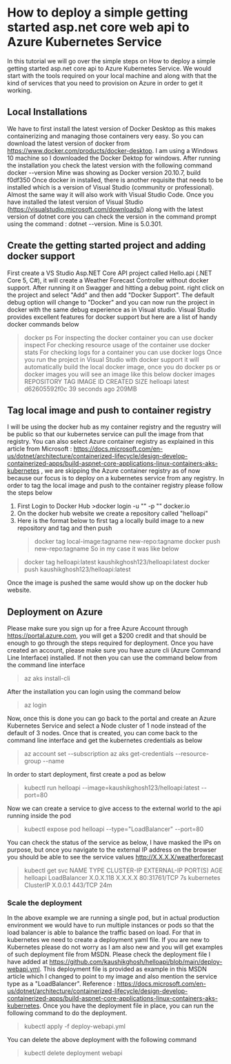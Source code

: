 # How to deploy a simple getting started asp.net core web api to Azure Kubernetes Service
In this tutorial we will go over the simple steps on How to deploy a simple getting started asp.net core api to Azure Kubernetes Service. We would start with the tools required on your local machine and along with that the kind of services that you need to provision on Azure in order to get it working.
## Local Installations
We have to first install the latest version of Docker Desktop as this makes containerizing and managing those containers very easy. So you can download the latest version of docker from https://www.docker.com/products/docker-desktop. I am using a Windows 10 machine so I downloaded the Docker Dektop for windows. After running the installation you check the latest version with the following command
docker --version
Mine was showing as Docker version 20.10.7, build f0df350
Once docker in installed, there is another requisite that needs to be installed which is a version of Visual Studio (community or professional). Almost the same way it will also work with Visual Studio Code. Once you have installed the latest version of Visual Studio (https://visualstudio.microsoft.com/downloads/) along with the latest version of dotnet core you can check the version in the command prompt using the command : dotnet --version. Mine is 5.0.301.
## Create the getting started project and adding docker support
First create a VS Studio Asp.NET Core API project called Hello.api (.NET Core 5, C#), it will create a Weather Forecast Controller without docker support. After running it on Swagger and hitting a debug point. right click on the project and select "Add" and then add "Docker Support". The default debug option will change to "Docker" and you can now run the project in docker with the same debug experience as in Visual studio. Visual Studio provides excellent features for docker support but here are a list of handy docker commands below
> docker ps
For inspecting the docker container you can use
> docker inspect <id of container>
For checking resource usage of the container use
> docker stats <id of the container>
For checking logs for a container you can use
> docker logs <id of the container>
Once you run the project in Visual Studio with docker support it will automatically build the local docker image, once you do docker ps or docker images you will see an image like this below
>docker images
REPOSITORY                        TAG       IMAGE ID       CREATED          SIZE
helloapi                          latest    d62605592f0c   39 seconds ago   209MB 
## Tag local image and push to container registry
I will be using the docker hub as my container registry and the regustry will be public so that our kubernetes service can pull the image from that registry. You can also select Azure container registry as explained in this article from Microsoft : https://docs.microsoft.com/en-us/dotnet/architecture/containerized-lifecycle/design-develop-containerized-apps/build-aspnet-core-applications-linux-containers-aks-kubernetes , we are skipping the Azure container registry as of now because our focus is to deploy on a kubernetes service from any registry. In order to tag the local image and push to the container registry please follow the steps below
  1. First Login to Docker Hub >docker login -u "<dockerHubUser>" -p "<dockerHubPassword>" docker.io
  2. On the docker hub website we create a repository called "helloapi"
  3. Here is the format below to first tag a locally build image to a new repository and tag and then push
     > docker tag local-image:tagname new-repo:tagname
     > docker push new-repo:tagname
  So in my case it was like below
  >docker tag helloapi:latest kaushikghosh123/helloapi:latest
  >docker push kaushikghosh123/helloapi:latest
  
Once the image is pushed the same would show up on the docker hub website.
## Deployment on Azure
Please make sure you sign up for a free Azure Account through https://portal.azure.com, you will get a $200 credit and that should be enough to go through the steps required for deployment. Once you have created an account, please make sure you have azure cli (Azure Command Line Interface) installed. If not then you can use the command below from the command line interface
  > az aks install-cli

After the installation you can login using the command below
  > az login
  
Now, once this is done you can go back to the portal and create an Azure Kubernetes Service and select a Node cluster of 1 node instead of the default of 3 nodes. Once that is created, you can come back to the command line interface and get the kubernetes credentials as below
  > az account set --subscription <yourSubscriptionId>
  > az aks get-credentials --resource-group <resourceGroupName> --name <clusterNameThatYouCreated>
  
In order to start deployment, first create a pod as below
>kubectl run helloapi --image=kaushikghosh123/helloapi:latest --port=80

Now we can create a service to give access to the external world to the api running inside the pod
>kubectl expose pod helloapi --type="LoadBalancer" --port=80

You can check the status of the service as below, I have masked the IPs on purpose, but once you navigate to the external IP address on the browser you should be able to see the service values http://X.X.X.X/weatherforecast

>kubectl get svc
NAME         TYPE           CLUSTER-IP    EXTERNAL-IP      PORT(S)        AGE
helloapi     LoadBalancer   X.0.X.118   X.X.X.X   80:31761/TCP   7s
kubernetes   ClusterIP      X.0.0.1      <none>           443/TCP        24m
 
### Scale the deployment
In the above example we are running a single pod, but in actual production environment we would have to run multiple instances or pods so that the load balancer is able to balance the traffic based on load. For that in kubernetes we need to create a deployment yaml file. If you are new to Kubernetes please do not worry as I am also new and you will get examples of such deployment file from MSDN. Please check the deployment file I have added at https://github.com/kaushikghosh/helloapi/blob/main/deploy-webapi.yml. This deployment file is provided as example in this MSDN article which I changed to point to my image and also mention the service type as a "LoadBalancer". Reference : https://docs.microsoft.com/en-us/dotnet/architecture/containerized-lifecycle/design-develop-containerized-apps/build-aspnet-core-applications-linux-containers-aks-kubernetes.
Once you have the deployment file in place, you can run the following command to do the deployment.
>kubectl apply -f deploy-webapi.yml

You can delete the above deployment with the following command 
> kubectl delete deployment webapi
